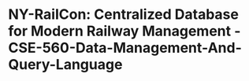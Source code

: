 # NY-RailCon: Centralized Database for Modern Railway Management - CSE-560-Data-Management-And-Query-Language

